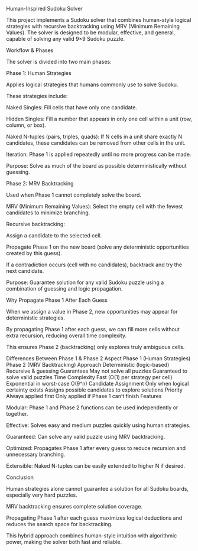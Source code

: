 Human-Inspired Sudoku Solver

This project implements a Sudoku solver that combines human-style logical strategies with recursive backtracking using MRV (Minimum Remaining Values). The solver is designed to be modular, effective, and general, capable of solving any valid 9×9 Sudoku puzzle.

Workflow & Phases

The solver is divided into two main phases:

Phase 1: Human Strategies

Applies logical strategies that humans commonly use to solve Sudoku.

These strategies include:

Naked Singles: Fill cells that have only one candidate.

Hidden Singles: Fill a number that appears in only one cell within a unit (row, column, or box).

Naked N-tuples (pairs, triples, quads): If N cells in a unit share exactly N candidates, these candidates can be removed from other cells in the unit.

Iteration: Phase 1 is applied repeatedly until no more progress can be made.

Purpose: Solve as much of the board as possible deterministically without guessing.

Phase 2: MRV Backtracking

Used when Phase 1 cannot completely solve the board.

MRV (Minimum Remaining Values): Select the empty cell with the fewest candidates to minimize branching.

Recursive backtracking:

Assign a candidate to the selected cell.

Propagate Phase 1 on the new board (solve any deterministic opportunities created by this guess).

If a contradiction occurs (cell with no candidates), backtrack and try the next candidate.

Purpose: Guarantee solution for any valid Sudoku puzzle using a combination of guessing and logic propagation.

Why Propagate Phase 1 After Each Guess

When we assign a value in Phase 2, new opportunities may appear for deterministic strategies.

By propagating Phase 1 after each guess, we can fill more cells without extra recursion, reducing overall time complexity.

This ensures Phase 2 (backtracking) only explores truly ambiguous cells.

Differences Between Phase 1 & Phase 2
Aspect	Phase 1 (Human Strategies)	Phase 2 (MRV Backtracking)
Approach	Deterministic (logic-based)	Recursive & guessing
Guarantees	May not solve all puzzles	Guaranteed to solve valid puzzles
Time Complexity	Fast (O(1) per strategy per cell)	Exponential in worst-case O(9^n)
Candidate Assignment	Only when logical certainty exists	Assigns possible candidates to explore solutions
Priority	Always applied first	Only applied if Phase 1 can’t finish
Features

Modular: Phase 1 and Phase 2 functions can be used independently or together.

Effective: Solves easy and medium puzzles quickly using human strategies.

Guaranteed: Can solve any valid puzzle using MRV backtracking.

Optimized: Propagates Phase 1 after every guess to reduce recursion and unnecessary branching.

Extensible: Naked N-tuples can be easily extended to higher N if desired.

Conclusion

Human strategies alone cannot guarantee a solution for all Sudoku boards, especially very hard puzzles.

MRV backtracking ensures complete solution coverage.

Propagating Phase 1 after each guess maximizes logical deductions and reduces the search space for backtracking.

This hybrid approach combines human-style intuition with algorithmic power, making the solver both fast and reliable.
